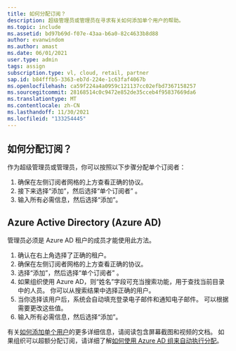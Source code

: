 ```yaml
---
title: 如何分配订阅？
description: 超级管理员或管理员在寻求有关如何添加单个用户的帮助。
ms.topic: include
ms.assetid: bd97b69d-f07e-43aa-b6a0-82c4633b8d88
author: evanwindom
ms.author: amast
ms.date: 06/01/2021
user.type: admin
tags: assign
subscription.type: vl, cloud, retail, partner
sap.id: b84fffb5-3363-eb7d-224e-1c63faf4067b
ms.openlocfilehash: ca59f224a4a0959c121137cc02efbd7367158257
ms.sourcegitcommit: 28168514c0c9472e852de35cceb4f95837669da6
ms.translationtype: MT
ms.contentlocale: zh-CN
ms.lasthandoff: 11/30/2021
ms.locfileid: "133254445"
---
```

## <a name="how-do-i-assign-a-subscription"></a>如何分配订阅？

作为超级管理员或管理员，你可以按照以下步骤分配单个订阅者： 
1. 确保在左侧订阅者网格的上方查看正确的协议。
2. 接下来选择“添加”，然后选择“单个订阅者” 。
3. 输入所有必需信息，然后选择“添加”。

## <a name="azure-active-directory-azure-ad"></a>Azure Active Directory (Azure AD) 

管理员必须是 Azure AD 租户的成员才能使用此方法。

1. 确认在右上角选择了正确的租户。
2. 确保在左侧订阅者网格的上方查看正确的协议。
3. 选择“添加”，然后选择“单个订阅者” 。
4. 如果组织使用 Azure AD，则“姓名”字段可充当搜索功能，用于查找当前目录中的人员。 你可以从搜索结果中选择正确的用户。
5. 当你选择该用户后，系统会自动填充登录电子邮件和通知电子邮件。 可以根据需要更改这些值。
6. 输入所有必需信息，然后选择“添加”。

有关[如何添加单个用户](https://docs.microsoft.com/visualstudio/subscriptions/assign-license)的更多详细信息，请阅读包含屏幕截图和视频的文档。
如果组织可以超额分配订阅，请详细了解[如何使用 Azure AD 组来自动执行分配](https://docs.microsoft.com/visualstudio/subscriptions/assign-license-bulk)。
